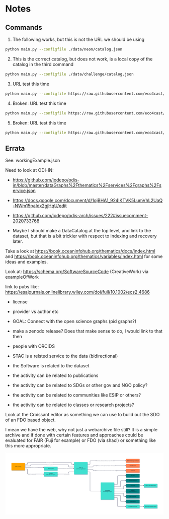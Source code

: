 # Notes


## Commands

1) The following works, but this is not the URL we should be using
```bash
python main.py --configfile ./data/neon/catalog.json
```

2) This is the correct catalog, but does not work, is a local copy of the catalog in the third command
```bash
python main.py --configfile ./data/challenge/catalog.json
```

3) URL test this time
```bash
python main.py --configfile https://raw.githubusercontent.com/eco4cast/challenge-catalogs/main/catalog.json
```

4) Broken: URL test this time
```bash
python main.py --configfile https://raw.githubusercontent.com/eco4cast/neon4cast-ci/main/catalog/catalog.json
```

5) Broken: URL test this time
```bash
python main.py --configfile https://raw.githubusercontent.com/eco4cast/neon4cast-catalog/main/stac/catalog.json
```


## Errata 

See:  workingExample.json

Need to look at ODI-IN:
* https://github.com/iodepo/odis-in/blob/master/dataGraphs%2Fthematics%2Fservices%2Fgraphs%2Fservice.json
* https://docs.google.com/document/d/1ojBHA1_924lKTVK5LumVhL2UaQ-NWm15paIdx2gjHqU/edit
* https://github.com/iodepo/odis-arch/issues/222#issuecomment-2020733768



* Maybe I should make a DataCatalog at the top level, and link to the
dataset, but that is a bit trickier with respect to indexing and recovery
later.

Take a look at https://book.oceaninfohub.org/thematics/docs/index.html and
https://book.oceaninfohub.org/thematics/variables/index.html for
some ideas and examples.

Look at: https://schema.org/SoftwareSourceCode (CreativeWork)
via exampleOfWork

link to pubs like: https://esajournals.onlinelibrary.wiley.com/doi/full/10.1002/ecs2.4686



* license
* provider vs author etc

* GOAL:  Connect with the open science graphs (pid graphs?)

* make a zenodo release?  Does that make sense to do, I would link to that then
* people with ORCIDS

* STAC is a relsted service to the data (bidirectional)
* the Software is related to the dataset
* the activity can be related to publications
* the activity can be related to SDGs or other gov and NGO policy?
* the activity can be related to communities like ESIP or others?
* the activity can be related to classes or research projects?

Look at the Croissant editor as something we can use to build out
the SDO of an FDO based object.

I mean we have the web, why not just a webarchive file still?
It is a simple archive and if done with certain features and approaches
could be evaluated for FAIR (Fuji for example) or FDO (via shacl) or
something like this more appropriate. 


![relationsEvolved.svg](images%2FrelationsEvolved.svg)